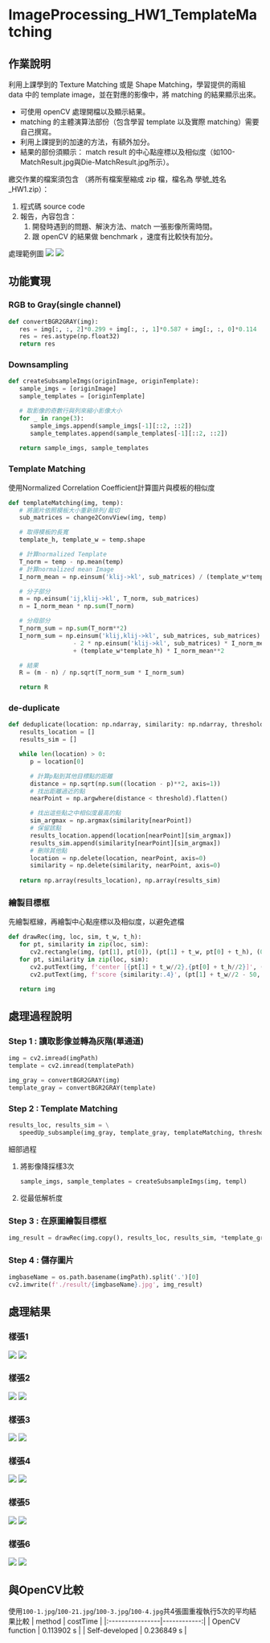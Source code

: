 # ImageProcessing_HW1_TemplateMatching

## 作業說明
利用上課學到的 Texture Matching 或是 Shape Matching，學習提供的兩組 data 中的 template image，並在對應的影像中，將 matching 的結果顯示出來。

- 可使用 openCV 處理開檔以及顯示結果。
- matching 的主體演算法部份（包含學習 template 以及實際 matching）需要自己撰寫。
- 利用上課提到的加速的方法，有額外加分。
- 結果的部份須顯示： match result 的中心點座標以及相似度（如100-MatchResult.jpg與Die-MatchResult.jpg所示）。

繳交作業的檔案須包含 （將所有檔案壓縮成 zip 檔，檔名為 學號_姓名_HW1.zip）：
1. 程式碼 source code
2. 報告，內容包含：
   1. 開發時遇到的問題、解決方法、match 一張影像所需時間。
   2. 跟 openCV 的結果做 benchmark ，速度有比較快有加分。

處理範例圖
![](/sample/100-MatchResult.jpg)
![](/sample/Die-MatchResult.jpg)

## 功能實現
### RGB to Gray(single channel)
```python
def convertBGR2GRAY(img):
   res = img[:, :, 2]*0.299 + img[:, :, 1]*0.587 + img[:, :, 0]*0.114
   res = res.astype(np.float32)
   return res
```

### Downsampling 
```python
def createSubsampleImgs(originImage, originTemplate):
   sample_imgs = [originImage]
   sample_templates = [originTemplate]

   # 取影像的奇數行與列來縮小影像大小
   for _ in range(3):
      sample_imgs.append(sample_imgs[-1][::2, ::2])
      sample_templates.append(sample_templates[-1][::2, ::2])
   
   return sample_imgs, sample_templates
```

### Template Matching
使用Normalized Correlation Coefficient計算圖片與模板的相似度
```python
def templateMatching(img, temp):
   # 將圖片依照模板大小重新排列/裁切
   sub_matrices = change2ConvView(img, temp)

   # 取得模板的長寬
   template_h, template_w = temp.shape

   # 計算normalized Template
   T_norm = temp - np.mean(temp)
   # 計算normalized mean Image  
   I_norm_mean = np.einsum('klij->kl', sub_matrices) / (template_w*template_h)

   # 分子部分
   m = np.einsum('ij,klij->kl', T_norm, sub_matrices)
   n = I_norm_mean * np.sum(T_norm)

   # 分母部分
   T_norm_sum = np.sum(T_norm**2)   
   I_norm_sum = np.einsum('klij,klij->kl', sub_matrices, sub_matrices) \
                  - 2 * np.einsum('klij->kl', sub_matrices) * I_norm_mean \
                  + (template_w*template_h) * I_norm_mean**2

   # 結果
   R = (m - n) / np.sqrt(T_norm_sum * I_norm_sum)

   return R
```

### de-duplicate
```python
def deduplicate(location: np.ndarray, similarity: np.ndarray, threshold):
   results_location = []
   results_sim = []

   while len(location) > 0:    
      p = location[0]        

      # 計算p點到其他目標點的距離
      distance = np.sqrt(np.sum((location - p)**2, axis=1))
      # 找出距離過近的點
      nearPoint = np.argwhere(distance < threshold).flatten()

      # 找出這些點之中相似度最高的點
      sim_argmax = np.argmax(similarity[nearPoint])
      # 保留該點
      results_location.append(location[nearPoint][sim_argmax])
      results_sim.append(similarity[nearPoint][sim_argmax])
      # 刪除其他點
      location = np.delete(location, nearPoint, axis=0)
      similarity = np.delete(similarity, nearPoint, axis=0) 
   
   return np.array(results_location), np.array(results_sim)
```

### 繪製目標框
先繪製框線，再繪製中心點座標以及相似度，以避免遮檔
```python
def drawRec(img, loc, sim, t_w, t_h):
   for pt, similarity in zip(loc, sim):
      cv2.rectangle(img, (pt[1], pt[0]), (pt[1] + t_w, pt[0] + t_h), (0, 0, 255), 2)
   for pt, similarity in zip(loc, sim):
      cv2.putText(img, f'center [{pt[1] + t_w//2},{pt[0] + t_h//2}]', (pt[1] + t_w//2 - 50, pt[0] + t_h//2 - 40), cv2.FONT_HERSHEY_SIMPLEX, 0.5, (0, 255, 255), 1, cv2.LINE_AA)
      cv2.putText(img, f'score {similarity:.4}', (pt[1] + t_w//2 - 50, pt[0] + t_h//2 - 20), cv2.FONT_HERSHEY_SIMPLEX, 0.5, (0, 255, 255), 1, cv2.LINE_AA)

   return img
```


## 處理過程說明
### Step 1 : 讀取影像並轉為灰階(單通道)
```python
img = cv2.imread(imgPath)
template = cv2.imread(templatePath)

img_gray = convertBGR2GRAY(img)
template_gray = convertBGR2GRAY(template)
```

### Step 2 : Template Matching
```python
results_loc, results_sim = \
   speedUp_subsample(img_gray, template_gray, templateMatching, threshold)
```
細部過程
1. 將影像降採樣3次  
   ```python
   sample_imgs, sample_templates = createSubsampleImgs(img, templ)
   ```
2. 從最低解析度

### Step 3 : 在原圖繪製目標框
```python
img_result = drawRec(img.copy(), results_loc, results_sim, *template_gray.shape[::-1])
```

### Step 4 : 儲存圖片
```python
imgbaseName = os.path.basename(imgPath).split('.')[0]
cv2.imwrite(f'./result/{imgbaseName}.jpg', img_result)
```

## 處理結果
### 樣張1
![](/source/100-1.jpg)
![](/result/100-1.jpg)
### 樣張2
![](/source/100-2.jpg)
![](/result/100-2.jpg)
### 樣張3
![](/source/100-3.jpg)
![](/result/100-3.jpg)
### 樣張4
![](/source/100-4.jpg)
![](/result/100-4.jpg)
### 樣張5
![](/source/Die1.jpg)
![](/result/Die1.jpg)
### 樣張6
![](/source/Die2.jpg)
![](/result/Die2.jpg)

## 與OpenCV比較
使用`100-1.jpg`/`100-21.jpg`/`100-3.jpg`/`100-4.jpg`共4張圖重複執行5次的平均結果比較
| method          |  costTime   |
|:----------------|------------:|
| OpenCV function |  0.113902 s |
| Self-developed  |  0.236849 s |
